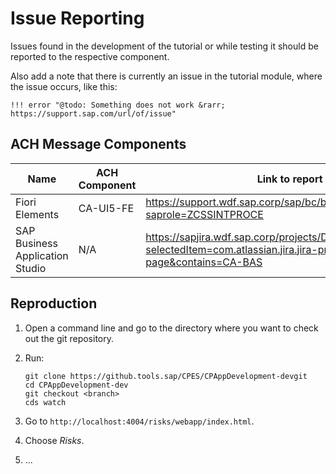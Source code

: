 
# Issue Reporting

Issues found in the development of the tutorial or while testing it should be reported to the respective component.

Also add a note that there is currently an issue in the tutorial module, where the issue occurs, like this:

```
!!! error "@todo: Something does not work &rarr; https://support.sap.com/url/of/issue"
```

## ACH Message Components

| Name                            | ACH Component | Link to report the issue                                                                                                            |
| ------------------------------- | ------------- | ----------------------------------------------------------------------------------------------------------------------------------- |
| Fiori Elements                  | CA-UI5-FE     | https://support.wdf.sap.corp/sap/bc/bsp/sap/crm_ui_start/default.htm?saprole=ZCSSINTPROCE                                           |
| SAP Business Application Studio | N/A           | https://sapjira.wdf.sap.corp/projects/DEVXBUGS?selectedItem=com.atlassian.jira.jira-projects-plugin:components-page&contains=CA-BAS |

## Reproduction

1. Open a command line and go to the directory where you want to check out the git repository.

2. Run:

   ```
   git clone https://github.tools.sap/CPES/CPAppDevelopment-devgit
   cd CPAppDevelopment-dev
   git checkout <branch>
   cds watch
   ```

3. Go to `http://localhost:4004/risks/webapp/index.html`.

4. Choose *Risks*.

5. ...

